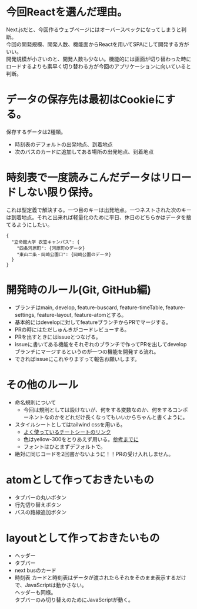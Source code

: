 # 今回Reactを選んだ理由。
Next.jsだと、今回作るウェブページにはオーバースペックになってしまうと判断。  
今回の開発規模、開発人数、機能面からReactを用いてSPAにして開発する方がいい。  
開発規模が小さいのと、開発人数も少ない。機能的には画面が切り替わった時にロードするよりも素早く切り替わる方が今回のアプリケーションに向いていると判断。  

# データの保存先は最初はCookieにする。
保存するデータは2種類。
- 時刻表のデフォルトの出発地点、到着地点  
- 次のバスのカードに追加してある場所の出発地点、到着地点  

# 時刻表で一度読みこんだデータはリロードしない限り保持。
これは型定義で解決する。一つ目のキーは出発地点。一つネストされた次のキーは到着地点。それと出来れば軽量化のために平日、休日のどちらかはデータを捨てるようにしたい。  
```
{
  "立命館大学 衣笠キャンパス": {
    "四条河原町": {河原町のデータ}
    "東山二条・岡崎公園口": {岡崎公園のデータ}
  }
}
```

# 開発時のルール(Git, GitHub編)
- ブランチはmain, develop, feature-buscard, feature-timeTable, feature-settings, feature-layout, feature-atomとする。
- 基本的にはdevelopに対してfeatureブランチからPRでマージする。
- PRの時にはただしゅんきがコードレビューする。
- PRを出すときにはissueとつなげる。
- issueに書いてある機能をそれぞれのブランチで作ってPRを出してdevelopブランチにマージするというのが一つの機能を開発する流れ。
- できればissueにこれやりますって報告お願いします。

# その他のルール
- 命名規則について
  - 今回は規則としては設けないが、何をする変数なのか、何をするコンポーネントなのかをどれだけ長くなってもいいからちゃんと書くように。
- スタイルシートとしてはtailwind cssを用いる。 
  - [よく使っているチートシートのリンク](https://nerdcave.com/tailwind-cheat-sheet)
  - 色はyellow-300をとりあえず用いる。[参考までに](https://tailwindcss.com/docs/customizing-colors)
  - フォントはひとまずデフォルトで。
- 絶対に同じコードを2回書かないように！！PRの受け入れしません。
  
 # atomとして作っておきたいもの
 - タブバーの丸いボタン
 - 行先切り替えボタン
 - バスの路線追加ボタン
 # layoutとして作っておきたいもの
 - ヘッダー
 - タブバー
 - next busのカード
 - 時刻表
 カードと時刻表はデータが渡されたらそれをそのまま表示するだけで、JavaScriptは動かさない。  
 ヘッダーも同様。  
 タブバーのみ切り替えのためにJavaScriptが動く。  

